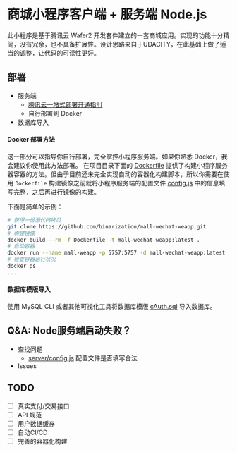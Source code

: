 # 商城小程序客户端 + 服务端 Node.js
此小程序是基于腾讯云 Wafer2 开发套件建立的一套商城应用。实现的功能十分精简，没有冗余，也不具备扩展性。设计思路来自于UDACITY，在此基础上做了适当的调整，让代码的可读性更好。

## 部署
 * 服务端
   * [腾讯云一站式部署开通指引](README-Wafer2.md)
   * 自行部署到 Docker
 * 数据库导入
 
#### Docker 部署方法
这一部分可以指导你自行部署，完全掌控小程序服务端。如果你熟悉 Docker，我会建议你使用此方法部署。
在项目目录下面的 [Dockerfile](Dockerfile) 提供了构建小程序服务器容器的方法。但由于目前还未完全实现自动的容器化构建脚本，所以你需要在使用 `Dockerfile` 构建镜像之前就将小程序服务端的配置文件 [config.js](server/config.js) 中的信息填写完整，之后再进行镜像的构建。

下面是简单的示例：

```Bash
# 获得一份源代码拷贝
git clone https://github.com/binarization/mall-wechat-weapp.git
# 构建镜像
docker build --rm -f Dockerfile -t mall-wechat-weapp:latest .
# 启动容器
docker run --name mall-weapp -p 5757:5757 -d mall-wechat-weapp:latest
# 检查容器运行状况
docker ps
...
```

#### 数据库模版导入
使用 MySQL CLI 或者其他可视化工具将数据库模版 [cAuth.sql](cAuth.sql) 导入数据库。

## Q&A: Node服务端启动失败？

* 查找问题
  * [server/config.js](server/config.js) 配置文件是否填写合法
* Issues

## TODO
 - [ ] 真实支付/交易接口
 - [ ] API 规范
 - [ ] 用户数据缓存
 - [ ] 自动CI/CD
 - [ ] 完善的容器化构建
